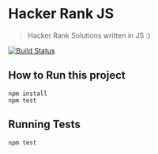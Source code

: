 # Hacker Rank JS
> Hacker Rank Solutions written in JS :)

[![Build Status](https://travis-ci.org/gugacavalieri/hacker-rank-js.svg?branch=master)](https://travis-ci.org/gugacavalieri/hacker-rank-js)

## How to Run this project
```
npm install
npm test
```

## Running Tests
```
npm test
```
